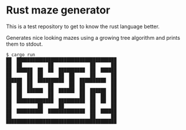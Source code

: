 # Rust maze generator

This is a test repository to get to know the rust language better.

Generates nice looking mazes using a growing tree algorithm and prints them to stdout.

```
$ cargo run
██  ██████████████████████████████████████
██  ██          ██              ██      ██
██  ██████  ██  ██  ██████████  ██  ██████
██      ██  ██      ██  ██      ██      ██
██████  ██  ██████████  ██  ██████████  ██
██  ██  ██      ██      ██  ██          ██
██  ██  ██████  ██  ██████  ██  ██████  ██
██  ██          ██          ██  ██  ██  ██
██  ██████████████  ██████████  ██  ██  ██
██          ██      ██          ██      ██
██  ██████████  ██████████████  ██  ██████
██                              ██      ██
██████████████████████████████████████████
```
